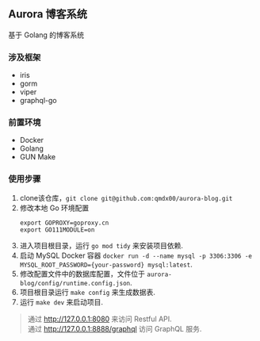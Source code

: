 ## Aurora 博客系统

基于 Golang 的博客系统

### 涉及框架

- iris
- gorm
- viper
- graphql-go

### 前置环境

- Docker
- Golang
- GUN Make

### 使用步骤

1. clone该仓库，`git clone git@github.com:qmdx00/aurora-blog.git`
2. 修改本地 Go 环境配置
    ```shell
    export GOPROXY=goproxy.cn
    export GO111MODULE=on
    ```
3. 进入项目根目录，运行 `go mod tidy` 来安装项目依赖.
4. 启动 MySQL Docker 容器 `docker run -d --name mysql -p 3306:3306 -e MYSQL_ROOT_PASSWORD={your-password} mysql:latest`.
5. 修改配置文件中的数据库配置，文件位于 `aurora-blog/config/runtime.config.json`.
6. 项目根目录运行 `make config` 来生成数据表.
7. 运行 `make dev` 来启动项目.

> 通过 http://127.0.0.1:8080 来访问 Restful API. </br>
> 通过 http://127.0.0.1:8888/graphql 访问 GraphQL 服务.
